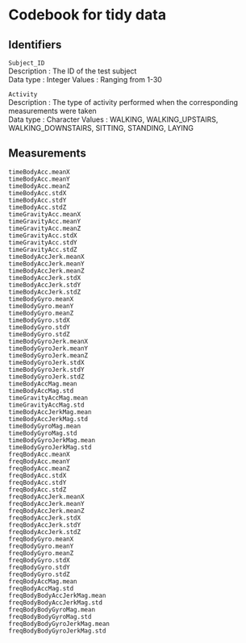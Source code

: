 # Codebook for tidy data

## Identifiers

`Subject_ID`               
Description : The ID of the test subject   
Data type   : Integer 
Values      : Ranging from 1-30

`Activity`                
Description : The type of activity performed when the corresponding measurements were taken  
Data type   : Character 
Values      : WALKING, WALKING_UPSTAIRS, WALKING_DOWNSTAIRS, SITTING, STANDING, LAYING  
                           

## Measurements

`timeBodyAcc.meanX`  
`timeBodyAcc.meanY`  
`timeBodyAcc.meanZ`   
`timeBodyAcc.stdX`            
`timeBodyAcc.stdY`    
`timeBodyAcc.stdZ`    
`timeGravityAcc.meanX`   
`timeGravityAcc.meanY`  
`timeGravityAcc.meanZ`  
`timeGravityAcc.stdX`          
`timeGravityAcc.stdY`  
`timeGravityAcc.stdZ`   
`timeBodyAccJerk.meanX`     
`timeBodyAccJerk.meanY`   
`timeBodyAccJerk.meanZ`  
`timeBodyAccJerk.stdX`         
`timeBodyAccJerk.stdY`  
`timeBodyAccJerk.stdZ`   
`timeBodyGyro.meanX`          
`timeBodyGyro.meanY`      
`timeBodyGyro.meanZ`      
`timeBodyGyro.stdX`           
`timeBodyGyro.stdY`   
`timeBodyGyro.stdZ`       
`timeBodyGyroJerk.meanX`       
`timeBodyGyroJerk.meanY`    
`timeBodyGyroJerk.meanZ`    
`timeBodyGyroJerk.stdX`       
`timeBodyGyroJerk.stdY`    
`timeBodyGyroJerk.stdZ`    
`timeBodyAccMag.mean`           
`timeBodyAccMag.std`    
`timeGravityAccMag.mean`     
`timeGravityAccMag.std`         
`timeBodyAccJerkMag.mean`   
`timeBodyAccJerkMag.std`    
`timeBodyGyroMag.mean`          
`timeBodyGyroMag.std`  
`timeBodyGyroJerkMag.mean`     
`timeBodyGyroJerkMag.std`       
`freqBodyAcc.meanX`     
`freqBodyAcc.meanY`    
`freqBodyAcc.meanZ`            
`freqBodyAcc.stdX`  
`freqBodyAcc.stdY`         
`freqBodyAcc.stdZ`            
`freqBodyAccJerk.meanX`      
`freqBodyAccJerk.meanY`       
`freqBodyAccJerk.meanZ`        
`freqBodyAccJerk.stdX`   
`freqBodyAccJerk.stdY`      
`freqBodyAccJerk.stdZ`       
`freqBodyGyro.meanX`      
`freqBodyGyro.meanY`    
`freqBodyGyro.meanZ`           
`freqBodyGyro.stdX`    
`freqBodyGyro.stdY`    
`freqBodyGyro.stdZ`            
`freqBodyAccMag.mean`    
`freqBodyAccMag.std`   
`freqBodyBodyAccJerkMag.mean`  
`freqBodyBodyAccJerkMag.std`  
`freqBodyBodyGyroMag.mean`  
`freqBodyBodyGyroMag.std`       
`freqBodyBodyGyroJerkMag.mean`  
`freqBodyBodyGyroJerkMag.std`    
